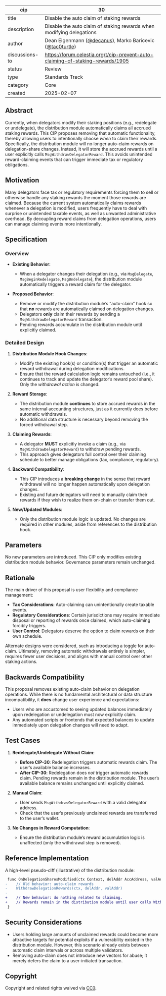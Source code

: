 | cip            | 30                                                                                                                      |
|----------------|-------------------------------------------------------------------------------------------------------------------------|
| title          | Disable the auto claim of staking rewards                                                                                   |
| description    | Disable the auto claim of staking rewards when modifying delegations                                            |
| author         | Dean Eigenmann ([@decanus](https://github.com/decanus)), Marko Baricevic ([@tac0turtle](https://github.com/tac0turtle)) |
| discussions-to | <https://forum.celestia.org/t/cip-prevent-auto-claiming-of-staking-rewards/1905>                                        |
| status         | Review                                                                                                                  |
| type           | Standards Track                                                                                                         |
| category       | Core                                                                                                                    |
| created        | 2025-02-07                                                                                                              |

## Abstract

Currently, when delegators modify their staking positions (e.g., redelegate or undelegate), the distribution module automatically claims all accrued staking rewards. This CIP proposes removing that automatic functionality, thereby allowing users to intentionally choose *when* to claim their rewards. Specifically, the distribution module will no longer auto-claim rewards on delegation-share changes. Instead, it will store the accrued rewards until a user explicitly calls `MsgWithdrawDelegatorReward`. This avoids unintended reward-claiming events that can trigger immediate tax or regulatory obligations.

## Motivation

Many delegators face tax or regulatory requirements forcing them to sell or otherwise handle any staking rewards the moment those rewards are claimed. Because the current system automatically claims rewards whenever a delegation is modified, users frequently have to deal with surprise or unintended taxable events, as well as unwanted administrative overhead. By decoupling reward claims from delegation operations, users can manage claiming events more intentionally.

## Specification

### Overview

- **Existing Behavior**:
  - When a delegator changes their delegation (e.g., via `MsgDelegate`, `MsgBeginRedelegate`, `MsgUndelegate`), the distribution module automatically triggers a reward claim for the delegator.

- **Proposed Behavior**:
  - Remove or modify the distribution module’s “auto-claim” hook so that **no** rewards are automatically claimed on delegation changes.
  - Delegators **only** claim their rewards by sending a `MsgWithdrawDelegatorReward` transaction.
  - Pending rewards accumulate in the distribution module until explicitly claimed.

### Detailed Design

1. **Distribution Module Hook Changes**:
   - Modify the existing hook(s) or condition(s) that trigger an automatic reward withdrawal during delegation modifications.
   - Ensure that the reward calculation logic remains untouched (i.e., it continues to track and update the delegator’s reward pool share). Only the *withdrawal action* is changed.

2. **Reward Storage**:
   - The distribution module **continues** to store accrued rewards in the same internal accounting structures, just as it currently does before automatic withdrawals.
   - No additional data structure is necessary beyond removing the forced withdrawal step.

3. **Claiming Rewards**:
   - A delegator **MUST** explicitly invoke a claim (e.g., via `MsgWithdrawDelegatorReward`) to withdraw pending rewards.
   - This approach gives delegators full control over their claiming schedule to better manage obligations (tax, compliance, regulatory).

4. **Backward Compatibility**:
   - This CIP introduces a **breaking change** in the sense that reward withdrawal will no longer happen automatically upon delegation changes.
   - Existing and future delegators will need to manually claim their rewards if they wish to realize them on-chain or transfer them out.

5. **New/Updated Modules**:
   - Only the distribution module logic is updated. No changes are required in other modules, aside from references to the distribution hook.

## Parameters

No new parameters are introduced. This CIP only modifies existing distribution module behavior. Governance parameters remain unchanged.

## Rationale

The main driver of this proposal is user flexibility and compliance management:

- **Tax Considerations**: Auto-claiming can unintentionally create taxable events.
- **Regulatory Considerations**: Certain jurisdictions may require immediate disposal or reporting of rewards once claimed, which auto-claiming forcibly triggers.
- **User Control**: Delegators deserve the option to claim rewards on their own schedule.

Alternate designs were considered, such as introducing a toggle for auto-claim. Ultimately, removing automatic withdrawals entirely is simpler, requires fewer user decisions, and aligns with manual control over other staking actions.

## Backwards Compatibility

This proposal removes existing auto-claim behavior on delegation operations. While there is no fundamental architectural or data structure incompatibility, it **does** change user experience and expectations:

- Users who are accustomed to seeing updated balances immediately upon redelegation or undelegation must now explicitly claim.
- Any automated scripts or frontends that expected balances to update immediately upon delegation changes will need to adapt.

## Test Cases

1. **Redelegate/Undelegate Without Claim**:
   - **Before CIP-30**: Redelegation triggers automatic rewards claim. The user’s available balance increases.
   - **After CIP-30**: Redelegation does *not* trigger automatic rewards claim. Pending rewards remain in the distribution module. The user’s available balance remains unchanged until explicitly claimed.

2. **Manual Claim**:
   - User sends `MsgWithdrawDelegatorReward` with a valid delegator address.
   - Check that the user’s previously unclaimed rewards are transferred to the user’s wallet.

3. **No Changes in Reward Computation**:
   - Ensure the distribution module’s reward accumulation logic is unaffected (only the withdrawal step is removed).

## Reference Implementation

A high-level pseudo-diff (illustrative) of the distribution module:

```diff
 func OnDelegationSharesModified(ctx Context, delAddr AccAddress, valAddr ValAddress) {
-    // Old behavior: auto-claim rewards
-    WithdrawDelegationRewards(ctx, delAddr, valAddr)
-
+    // New behavior: do nothing related to claiming.
+    // Rewards remain in the distribution module until user calls WithdrawDelegatorReward explicitly.
 }
```

## Security Considerations

- Users holding large amounts of unclaimed rewards could become more attractive targets for potential exploits if a vulnerability existed in the distribution module. However, this scenario already exists between automatic claim intervals or across multiple validators.
- Removing auto-claim does not introduce new vectors for abuse; it merely defers the claim to a user-initiated transaction.

## Copyright

Copyright and related rights waived via [CC0](https://github.com/celestiaorg/CIPs/blob/main/LICENSE).
